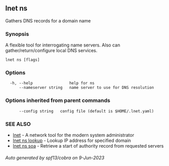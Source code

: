 ## lnet ns

Gathers DNS records for a domain name

### Synopsis

A flexible tool for interrogating name servers. Also
can gather/return/configure local DNS services.

```
lnet ns [flags]
```

### Options

```
  -h, --help                help for ns
      --nameserver string   name server to use for DNS resolution
```

### Options inherited from parent commands

```
      --config string   config file (default is $HOME/.lnet.yaml)
```

### SEE ALSO

* [lnet](lnet.md)	 - A network tool for the modern system administrator
* [lnet ns lookup](lnet_ns_lookup.md)	 - Lookup IP address for specified domain
* [lnet ns soa](lnet_ns_soa.md)	 - Retrieve a start of authority record from requested servers

###### Auto generated by spf13/cobra on 9-Jun-2023
